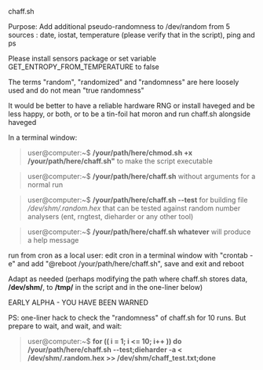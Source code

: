 chaff.sh

Purpose: Add additional pseudo-randomness to /dev/random from 5 sources : date, iostat, temperature (please verify that in the script), ping and ps

Please install sensors package or set variable GET_ENTROPY_FROM_TEMPERATURE to false

The terms "random", "randomized" and "randomness" are here loosely used and do not mean "true randomness"

It would be better to have a reliable hardware RNG or install haveged and be less happy, or both, or to be a tin-foil hat moron and run chaff.sh alongside haveged

In a terminal window: 

>user@computer:~$ **/your/path/here/chmod.sh +x /your/path/here/chaff.sh"** to make the script executable

>user@computer:~$ **/your/path/here/chaff.sh** without arguments for a normal run

>user@computer:~$ **/your/path/here/chaff.sh --test** for building file _/dev/shm/.random.hex_ that can be tested against random number analysers (ent, rngtest, dieharder or any other tool)

>user@computer:~$ **/your/path/here/chaff.sh whatever** will produce a help message

run from cron as a local user: edit cron in a terminal window with "crontab -e" and add "@reboot /your/path/here/chaff.sh", save and exit and reboot

Adapt as needed (perhaps modifying the path where chaff.sh stores data, **/dev/shm/**, to **/tmp/** in the script and in the one-liner below)

EARLY ALPHA - YOU HAVE BEEN WARNED

PS: one-liner hack to check the "randomness" of chaff.sh for 10 runs. But prepare to wait, and wait, and wait:

>user@computer:~$ **for (( i  = 1; i <= 10; i++ )) do /your/path/here/chaff.sh --test;dieharder -a < /dev/shm/.random.hex >> /dev/shm/chaff_test.txt;done**
